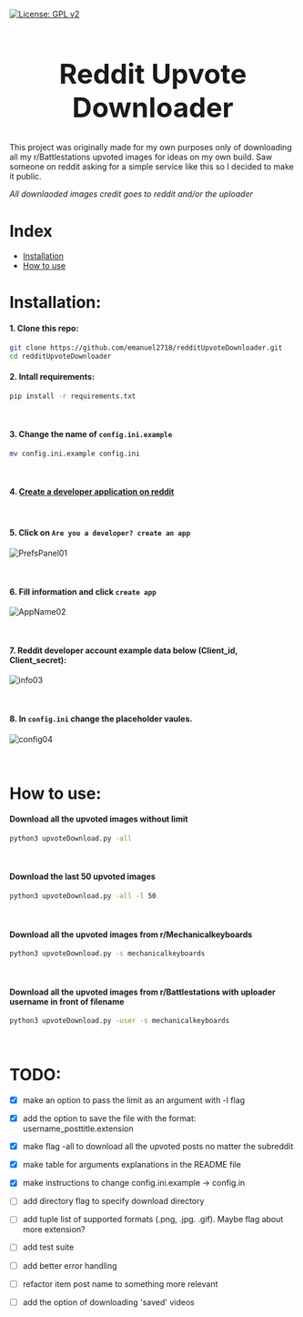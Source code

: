 [![License: GPL v2](https://img.shields.io/badge/License-GPL%20v2-blue.svg)](https://www.gnu.org/licenses/old-licenses/gpl-2.0.en.html)

<h1 align="center" style="font-size: 3rem;">
Reddit Upvote Downloader
</h1>

This project was originally made for my own purposes only of downloading all my r/Battlestations upvoted images
for ideas on my own build. Saw someone on reddit asking for a simple service like this so I decided to make it public.

*All downlaoded images credit goes to reddit and/or the uploader*



# Index

* [Installation](#installation)
* [How to use](#how-to-use)

# Installation:


#### 1. Clone this repo:
```sh
git clone https://github.com/emanuel2718/redditUpvoteDownloader.git
cd redditUpvoteDownloader
```

#### 2. Intall requirements:
```sh
pip install -r requirements.txt
```

&nbsp; 

#### 3. Change the name of `config.ini.example`
```sh
mv config.ini.example config.ini
```

&nbsp; 

#### 4. [Create a developer application on reddit](https://www.reddit.com/prefs/apps)

&nbsp; 

#### 5. Click on `Are you a developer? create an app`

![PrefsPanel01](https://user-images.githubusercontent.com/55965894/108690386-27288d80-74af-11eb-81a9-a0854ca7304d.png)

&nbsp; 

#### 6. Fill information and click `create app`

![AppName02](https://user-images.githubusercontent.com/55965894/108690978-d2394700-74af-11eb-9992-e81f8ba71bd4.png)

&nbsp; 

#### 7. Reddit developer account example data below (Client_id, Client_secret):

![info03](https://user-images.githubusercontent.com/55965894/108691188-10cf0180-74b0-11eb-84c7-c600ee2440ea.png)

&nbsp; 

#### 8. In `config.ini` change the placeholder vaules.

![config04](https://user-images.githubusercontent.com/55965894/108691226-1fb5b400-74b0-11eb-8ad8-79264181842b.png)

&nbsp; 

# How to use:

#### Download all the upvoted images without limit
```sh
python3 upvoteDownload.py -all
```
&nbsp; 

#### Download the last 50 upvoted images
```sh
python3 upvoteDownload.py -all -l 50
```
&nbsp; 

#### Download all the upvoted images from r/Mechanicalkeyboards
```sh
python3 upvoteDownload.py -s mechanicalkeyboards
```
&nbsp; 

#### Download all the upvoted images from r/Battlestations with uploader username in front of filename
```sh
python3 upvoteDownload.py -user -s mechanicalkeyboards
```
&nbsp; 

# TODO:

- [x] make an option to pass the limit as an argument with -l flag
- [x] add the option to save the file with the format: username_posttitle.extension
- [x] make flag -all to download all the upvoted posts no matter the subreddit
- [x] make table for arguments explanations in the README file
- [x] make instructions to change config.ini.example -> config.in
- [ ] add directory flag to specify download directory
- [ ] add tuple list of supported formats (.png, .jpg. .gif). Maybe flag about more extension?
- [ ] add test suite
- [ ] add better error handling
- [ ] refactor item post name to something more relevant
- [ ] add the option of downloading 'saved' videos

